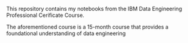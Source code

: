 This repository contains my notebooks from the IBM Data Engineering Professional Cerificate Course.
 
The aforementioned course is a 15-month course that provides a foundational understanding of data engineering

<!---
samsamcav2/samsamcav2 is a ✨ special ✨ repository because its `README.md` (this file) appears on your GitHub profile.
You can click the Preview link to take a look at your changes.
--->
